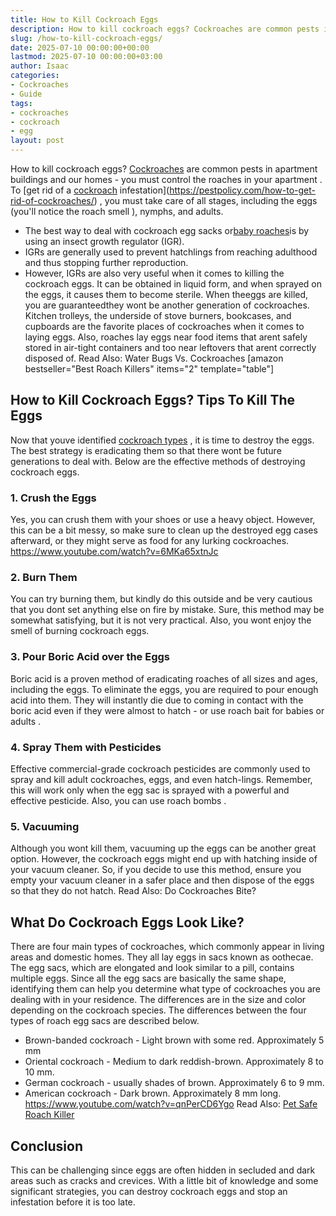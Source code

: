 ```yaml
---
title: How to Kill Cockroach Eggs
description: How to kill cockroach eggs? Cockroaches are common pests in apartment buildings and our homes - you must control the roaches in your apartment . To get rid of...
slug: /how-to-kill-cockroach-eggs/
date: 2025-07-10 00:00:00+00:00
lastmod: 2025-07-10 00:00:00+03:00
author: Isaac
categories:
- Cockroaches
- Guide
tags:
- cockroaches
- cockroach
- egg
layout: post
---
```

How to kill cockroach eggs? [Cockroaches](https://pestpolicy.com/cockroach-eggs/) are common pests in apartment buildings and our homes - you must
control the roaches in your apartment
.
To
[get rid of a [cockroach](https://pestpolicy.com/cockroach-vs-palmetto-bug/) infestation](https://pestpolicy.com/how-to-get-rid-of-cockroaches/)
, you must take care of all stages, including the eggs (you'll notice the
roach smell
), nymphs, and adults.
- The best way to deal with cockroach egg sacks or[baby roaches](https://pestpolicy.com/what-do-baby-roaches-look-like//)is by using an insect growth regulator (IGR).
- IGRs are generally used to prevent hatchlings from reaching adulthood and thus stopping further reproduction.
- However, IGRs are also very useful when it comes to killing the cockroach eggs. It can be obtained in liquid form, and when sprayed on the eggs, it causes them to become sterile. When theeggs are killed, you are guaranteedthey wont be another generation of cockroaches.
Kitchen trolleys, the underside of stove burners, bookcases, and cupboards are the favorite places of cockroaches when it comes to laying eggs.
Also, roaches lay eggs near food items that arent safely stored in air-tight containers and too near leftovers that arent correctly disposed of. Read Also:
Water Bugs Vs. Cockroaches
[amazon bestseller="Best Roach Killers" items="2" template="table"]
## How to Kill Cockroach Eggs? Tips To Kill The Eggs
Now that youve identified
[cockroach types](https://extension.umn.edu/insects-infest-homes/cockroaches)
, it is time to destroy the eggs. The best strategy is eradicating them so that there wont be future generations to deal with. Below are the effective
methods of destroying
cockroach eggs.
### 1. Crush the Eggs
Yes, you can crush them with your shoes or use a heavy object. However, this can be a bit messy, so make sure to clean up the destroyed egg cases afterward, or they might serve as food for any lurking cockroaches.
https://www.youtube.com/watch?v=6MKa65xtnJc
### 2. Burn Them
You can try burning them, but kindly do this outside and be very cautious that you dont set anything else on fire by mistake. Sure, this method may be somewhat satisfying, but it is not very practical. Also, you wont enjoy the smell of burning cockroach eggs.
### 3. Pour Boric Acid over the Eggs
Boric acid
is a proven method of eradicating roaches of all sizes and ages, including the eggs. To eliminate the eggs, you are required to pour enough acid into them.
They will instantly die due to coming in contact with the boric acid even if they were almost to hatch - or use
roach bait for babies or adults
.
### 4. Spray Them with Pesticides
Effective commercial-grade cockroach pesticides are commonly used to spray and kill adult cockroaches, eggs, and even hatch-lings.
Remember, this will work only when the egg sac is sprayed with a powerful and effective pesticide. Also, you can use
roach bombs
.
### 5. Vacuuming
Although you wont kill them, vacuuming up the eggs can be another great option. However, the cockroach eggs might end up with hatching inside of your vacuum cleaner.
So, if you decide to use this method, ensure you empty your vacuum
cleaner in a safer place
and then dispose of the eggs so that they do not hatch.
Read Also:
Do Cockroaches Bite?
## What Do Cockroach Eggs Look Like?
There are four main types of cockroaches, which commonly appear in living areas and domestic homes. They all lay eggs in sacs known as oothecae.
The egg sacs, which are elongated and look similar to a pill, contains multiple eggs. Since all the egg sacs are basically the same shape, identifying them can help you determine what type of cockroaches you are dealing with in your residence.
The differences are in the
size and color
depending on the cockroach species. The
differences between the four types of roach egg
sacs are described below.
- Brown-banded cockroach - Light brown with some red. Approximately 5 mm
- Oriental cockroach - Medium to dark reddish-brown. Approximately 8 to 10 mm.
- German cockroach - usually shades of brown. Approximately 6 to 9 mm.
- American cockroach - Dark brown. Approximately 8 mm long.
https://www.youtube.com/watch?v=qnPerCD6Ygo
Read Also:
[Pet Safe Roach Killer](https://pestpolicy.com/pet-safe-roach-killer/)
## Conclusion
This can be challenging since eggs are often hidden in secluded and dark areas such as cracks and crevices.
With a little bit of knowledge and some significant strategies, you can destroy cockroach eggs and stop an infestation before it is too late.
